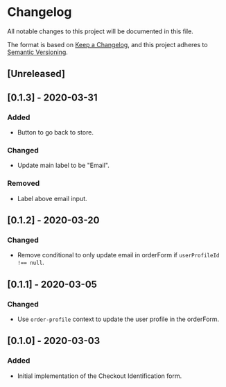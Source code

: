# Changelog
All notable changes to this project will be documented in this file.

The format is based on [Keep a Changelog](https://keepachangelog.com/en/1.0.0/),
and this project adheres to [Semantic Versioning](https://semver.org/spec/v2.0.0.html).

## [Unreleased]

## [0.1.3] - 2020-03-31
### Added
- Button to go back to store.

### Changed
- Update main label to be "Email".

### Removed
- Label above email input.

## [0.1.2] - 2020-03-20
### Changed
- Remove conditional to only update email in orderForm if `userProfileId !== null`.

## [0.1.1] - 2020-03-05
### Changed
- Use `order-profile` context to update the user profile in the orderForm.

## [0.1.0] - 2020-03-03
### Added
- Initial implementation of the Checkout Identification form.
